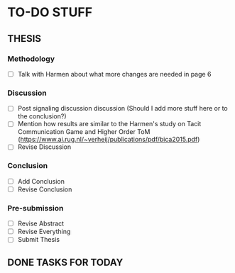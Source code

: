 # TO-DO STUFF

## THESIS


### Methodology

* [ ] Talk with Harmen about what more changes are needed in page 6

### Discussion
* [ ] Post signaling discussion discussion (Should I add more stuff here or to the conclusion?)
* [ ] Mention how results are similar to the Harmen's study on Tacit Communication Game and Higher Order ToM (https://www.ai.rug.nl/~verheij/publications/pdf/bica2015.pdf)
* [ ] Revise Discussion

### Conclusion
* [ ] Add Conclusion
* [ ] Revise Conclusion

### Pre-submission
* [ ] Revise Abstract
* [ ] Revise Everything
* [ ] Submit Thesis

## DONE TASKS FOR TODAY 
